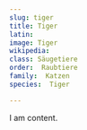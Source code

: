 ```yaml
---
slug: tiger
title: Tiger 
latin:
image: Tiger 
wikipedia: 
class: Säugetiere
order:  Raubtiere
family:  Katzen 
species:  Tiger 

---
```


I am content.
